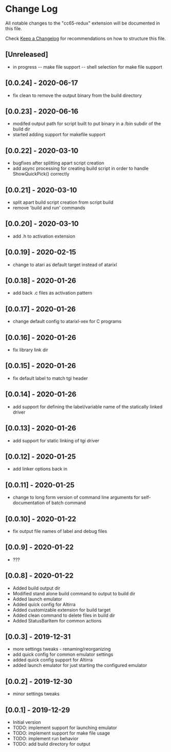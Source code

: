 # Change Log

All notable changes to the "cc65-redux" extension will be documented in this file.

Check [Keep a Changelog](http://keepachangelog.com/) for recommendations on how to structure this file.

## [Unreleased]

- in progress
-- make file support
-- shell selection for make file support

## [0.0.24] - 2020-06-17

- fix clean to remove the output binary from the build directory

## [0.0.23] - 2020-06-16

- modifed output path for script built to put binary in a /bin subdir of the build dir
- started adding support for makefile support

## [0.0.22] - 2020-03-10

- bugfixes after splitting apart script creation
- add async processing for creating build script in order to handle ShowQuickPick() correctly

## [0.0.21] - 2020-03-10

- split apart build script creation from script build
- remove 'build and run' commands

## [0.0.20] - 2020-03-10

- add .h to activation extension

## [0.0.19] - 2020-02-15

- change to atari as default target instead of atarixl

## [0.0.18] - 2020-01-26

- add back .c files as activation pattern

## [0.0.17] - 2020-01-26

- change default config to atarixl-xex for C programs

## [0.0.16] - 2020-01-26

- fix library link dir

## [0.0.15] - 2020-01-26

- fix default label to match tgi header

## [0.0.14] - 2020-01-26

- add support for defining the label/variable name of the statically linked driver

## [0.0.13] - 2020-01-26

- add support for static linking of tgi driver

## [0.0.12] - 2020-01-25

- add linker options back in

## [0.0.11] - 2020-01-25

- change to long form version of command line arguments for self-documentation of batch command

## [0.0.10] - 2020-01-22

- fix output file names of label and debug files

## [0.0.9] - 2020-01-22

- ???

## [0.0.8] - 2020-01-22

- Added build output dir
- Modified stand alone build command to output to build dir
- Added launch emulator
- Added quick config for Altirra
- Added customizable extension for build target
- Added clean command to delete files in build dir
- Added StatusBarItem for common actions

## [0.0.3] - 2019-12-31

- more settings tweaks - renaming/reorganizing
- add quick config for common emulator settings
- added quick config support for Altirra
- added launch emulator for just starting the configured emulator

## [0.0.2] - 2019-12-30

- minor settings tweaks

## [0.0.1] - 2019-12-29

- Initial version
- TODO: implement support for launching emulator
- TODO: implement support for make file usage
- TODO: implement run behavior
- TODO: add build directory for output
